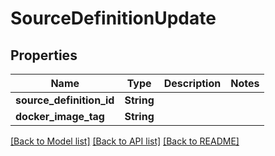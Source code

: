 # SourceDefinitionUpdate

## Properties

Name | Type | Description | Notes
------------ | ------------- | ------------- | -------------
**source_definition_id** | **String** |  | 
**docker_image_tag** | **String** |  | 

[[Back to Model list]](../README.md#documentation-for-models) [[Back to API list]](../README.md#documentation-for-api-endpoints) [[Back to README]](../README.md)


